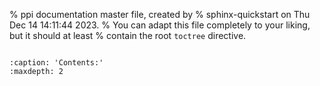 % ppi documentation master file, created by
% sphinx-quickstart on Thu Dec 14 14:11:44 2023.
% You can adapt this file completely to your liking, but it should at least
% contain the root `toctree` directive.

```{include} ../../README.md
```

```{toctree}
:caption: 'Contents:'
:maxdepth: 2
```
